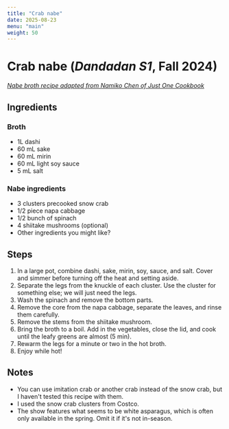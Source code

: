 ```yaml
---
title: "Crab nabe"
date: 2025-08-23
menu: "main"
weight: 50
---
```


# Crab nabe (*Dandadan S1*, Fall 2024)

*[Nabe broth recipe adapted from Namiko Chen of Just One Cookbook](https://www.justonecookbook.com/yosenabe/)*

## Ingredients

### Broth
* 1L dashi
* 60 mL sake
* 60 mL mirin
* 60 mL light soy sauce
* 5 mL salt

### Nabe ingredients
* 3 clusters precooked snow crab
* 1/2 piece napa cabbage
* 1/2 bunch of spinach
* 4 shiitake mushrooms (optional)
* Other ingredients you might like?

## Steps

1. In a large pot, combine dashi, sake, mirin, soy, sauce,  and salt. Cover and simmer before turning off the heat and setting aside.
2. Separate the legs from the knuckle of each cluster. Use the cluster for something else; we will just need the legs.
3. Wash the spinach and remove the bottom parts.
4. Remove the core from the napa cabbage, separate the leaves, and rinse them carefully. 
5. Remove the stems from the shiitake mushroom.
6. Bring the broth to a boil. Add in the vegetables, close the lid, and cook until the leafy greens are almost (5 min).
7. Rewarm the legs for a minute or two in the hot broth.
8. Enjoy while hot!

## Notes
* You can use imitation crab or another crab instead of the snow crab, but I haven't tested this recipe with them.
* I used the snow crab clusters from Costco.
* The show features what seems to be white asparagus, which is often only available in the spring. Omit it if it's not in-season.